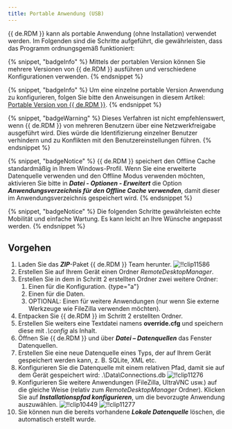 ```yaml
---
title: Portable Anwendung (USB)
---
```

{{ de.RDM }} kann als portable Anwendung (ohne Installation) verwendet werden. Im Folgenden sind die Schritte aufgeführt, die gewährleisten, dass das Programm ordnungsgemäß funktioniert:

{% snippet, "badgeInfo" %}
Mittels der portablen Version können Sie mehrere Versionen von {{ de.RDM }} ausführen und verschiedene Konfigurationen verwenden.
{% endsnippet %}

{% snippet, "badgeInfo" %}
Um eine einzelne portable Version Anwendung zu konfigurieren, folgen Sie bitte den Anweisungen in diesem Artikel:  [Portable Version von {{ de.RDM }}](/de/kb/remote-desktop-manager/how-to-articles/portable-rdm-installation/).
{% endsnippet %}

{% snippet, "badgeWarning" %}
Dieses Verfahren ist nicht empfehlenswert, wenn {{ de.RDM }} von mehreren Benutzern über eine Netzwerkfreigabe ausgeführt wird. Dies würde die Identifizierung einzelner Benutzer verhindern und zu Konflikten mit den Benutzereinstellungen führen.
{% endsnippet %}

{% snippet, "badgeNotice" %}
{{ de.RDM }} speichert den Offline Cache standardmäßig in Ihrem Windows-Profil. Wenn Sie eine erweiterte Datenquelle verwenden und den Offline Modus verwenden möchten, aktivieren Sie bitte in ***Datei - Optionen - Erweitert*** die Option ***Anwendungsverzeichnis für den Offline Cache verwenden***, damit dieser im Anwendungsverzeichnis gespeichert wird.
{% endsnippet %}

{% snippet, "badgeNotice" %}
Die folgenden Schritte gewährleisten echte Mobilität und einfache Wartung. Es kann leicht an Ihre Wünsche angepasst werden.
{% endsnippet %}

## Vorgehen

1. Laden Sie das ***ZIP***-Paket {{ de.RDM }} Team herunter.
![!!clip11586](https://cdnweb.devolutions.net/docs/de/rdm/windows/clip11586.png)
1. Erstellen Sie auf Ihrem Gerät einen Ordner *RemoteDesktopManager*.
1. Erstellen Sie in dem in Schritt 2 erstellten Ordner zwei weitere Ordner:
    1. Einen für die Konfiguration.
{type="a"}
    1. Einen für die Daten.
    1. OPTIONAL: Einen für weitere Anwendungen (nur wenn Sie externe Werkzeuge wie FileZilla verwenden möchten).
1. Entpacken Sie {{ de.RDM }} im Schritt 2 erstellten Ordner.
1. Erstellen Sie weiters eine Textdatei namens **override.cfg** und speichern diese mit *.\config* als Inhalt.
1. Öffnen Sie {{ de.RDM }} und über ***Datei – Datenquellen*** das Fenster Datenquellen.
1. Erstellen Sie eine neue Datenquelle eines Typs, der auf Ihrem Gerät gespeichert werden kann, z. B. SQLite, XML etc.
1. Konfigurieren Sie die Datenquelle mit einem relativen Pfad, damit sie auf dem Gerät gespeichert wird: .\Data\Connections.db
![!!clip11276](https://cdnweb.devolutions.net/docs/de/rdm/windows/clip11276.png)
1. Konfigurieren Sie weitere Anwendungen (FileZilla, UltraVNC usw.) auf die gleiche Weise (relativ zum *RemoteDesktopManager* Ordner). Klicken Sie auf ***Installationspfad konfigurieren***, um die bevorzugte Anwendung auszuwählen.
![!!clip10449](https://cdnweb.devolutions.net/docs/de/rdm/windows/clip10449.png)
![!!clip11277](https://cdnweb.devolutions.net/docs/de/rdm/windows/clip11277.png)
1. Sie können nun die bereits vorhandene ***Lokale Datenquelle*** löschen, die automatisch erstellt wurde.
